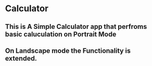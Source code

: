 # Calculator
## This is A Simple Calculator app that perfroms basic caluculation on **Portrait** Mode
## On **Landscape** mode the Functionality is extended.
